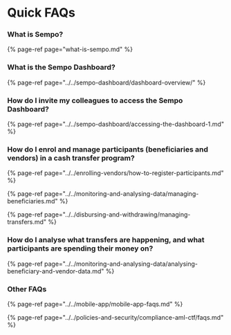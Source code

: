 # Quick FAQs

### What is Sempo?

{% page-ref page="what-is-sempo.md" %}

### What is the Sempo Dashboard?

{% page-ref page="../../sempo-dashboard/dashboard-overview/" %}

### How do I invite my colleagues to access the Sempo Dashboard?

{% page-ref page="../../sempo-dashboard/accessing-the-dashboard-1.md" %}

### How do I enrol and manage participants \(beneficiaries and vendors\) in a cash transfer program?

{% page-ref page="../../enrolling-vendors/how-to-register-participants.md" %}

{% page-ref page="../../monitoring-and-analysing-data/managing-beneficiaries.md" %}

{% page-ref page="../../disbursing-and-withdrawing/managing-transfers.md" %}

### How do I analyse what transfers are happening, and what participants are spending their money on?

{% page-ref page="../../monitoring-and-analysing-data/analysing-beneficiary-and-vendor-data.md" %}



### Other FAQs

{% page-ref page="../../mobile-app/mobile-app-faqs.md" %}

{% page-ref page="../../policies-and-security/compliance-aml-ctf/faqs.md" %}



